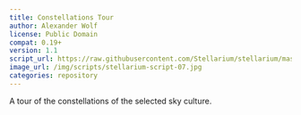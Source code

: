 ```yaml
---
title: Constellations Tour
author: Alexander Wolf
license: Public Domain
compat: 0.19+
version: 1.1
script_url: https://raw.githubusercontent.com/Stellarium/stellarium/master/scripts/constellations_tour.ssc
image_url: /img/scripts/stellarium-script-07.jpg
categories: repository
---
```

A tour of the constellations of the selected sky culture.